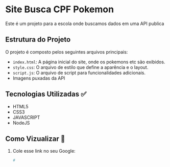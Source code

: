# Site Busca CPF Pokemon

Este é um projeto para a escola onde buscamos dados em uma API publica

## Estrutura do Projeto

O projeto é composto pelos seguintes arquivos principais:

- `index.html`: A página inicial do site, onde os pokemons etc são exibidos.
- `style.css`: O arquivo de estilo que define a aparência e o layout.
- `script.js`:  O arquivo de script para funcionalidades adicionais.
- Imagens puxadas da API

## Tecnologias Utilizadas ✅

- HTML5
- CSS3
- JAVASCRIPT
- NodeJS

## Como Vizualizar 📌

1. Cole esse link no seu Google:
   ```bash
   #
